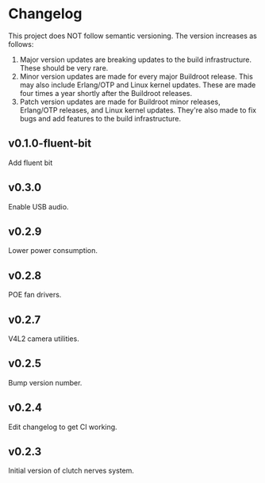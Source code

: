 # Changelog

This project does NOT follow semantic versioning. The version increases as
follows:

1. Major version updates are breaking updates to the build infrastructure.
   These should be very rare.
2. Minor version updates are made for every major Buildroot release. This
   may also include Erlang/OTP and Linux kernel updates. These are made four
   times a year shortly after the Buildroot releases.
3. Patch version updates are made for Buildroot minor releases, Erlang/OTP
   releases, and Linux kernel updates. They're also made to fix bugs and add
   features to the build infrastructure.


## v0.1.0-fluent-bit
Add fluent bit

## v0.3.0
Enable USB audio.

## v0.2.9
Lower power consumption.

## v0.2.8
POE fan drivers.

## v0.2.7
V4L2 camera utilities.

## v0.2.5

Bump version number.

## v0.2.4

Edit changelog to get CI working.

## v0.2.3

Initial version of clutch nerves system.
